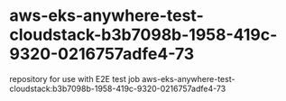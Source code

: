 # aws-eks-anywhere-test-cloudstack-b3b7098b-1958-419c-9320-0216757adfe4-73
repository for use with E2E test job aws-eks-anywhere-test-cloudstack:b3b7098b-1958-419c-9320-0216757adfe4-73

